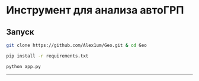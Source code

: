 # Инструмент для анализа автоГРП

## Запуск

```sh
git clone https://github.com/Alex1um/Geo.git & cd Geo
```
```sh
pip install -r requirements.txt
```
```sh
python app.py
```
---

